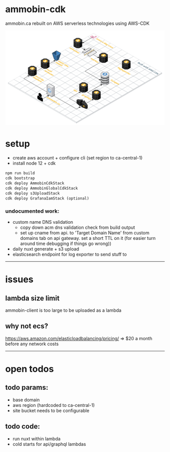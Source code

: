# ammobin-cdk

ammobin.ca rebuilt on AWS serverless technologies using AWS-CDK

![](https://raw.githubusercontent.com/ammobinDOTca/ammobin-cdk/master/aws%20ammobin.ca%20cdk.png)

# setup

- create aws account + configure cli (set region to ca-central-1)
- install node 12 + cdk

```
npm run build
cdk bootstrap
cdk deploy AmmobinCdkStack
cdk deploy AmmobinGlobalCdkStack
cdk deploy s3UploadStack
cdk deploy GrafanaIamStack (optional)
```

### undocumented work:

- custom name DNS validation
  - copy down acm dns validation check from build output
  - set up cname from api.<BASE DOMAIN> to 'Target Domain Name' from custom domains tab on api gateway. set a short TTL on it (for easier turn around time debugging if things go wrong))
- daily nuxt generate + s3 upload
- elasticsearch endpoint for log exporter to send stuff to

---

# issues

## lambda size limit

ammobin-client is too large to be uploaded as a lambda

## why not ecs?

https://aws.amazon.com/elasticloadbalancing/pricing/ => \$20 a month before any network costs

---

# open todos

## todo params:

- base domain
- aws region (hardcoded to ca-central-1)
- site bucket needs to be configurable

## todo code:

- run nuxt within lambda
- cold starts for api/graphql lambdas
